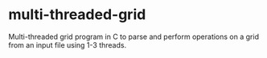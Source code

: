 # multi-threaded-grid
Multi-threaded grid program in C to parse and perform operations on a grid from an input file using 1-3 threads.

